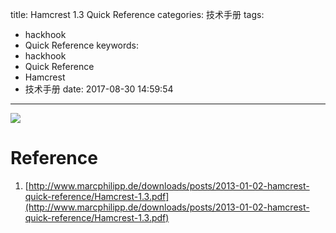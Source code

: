 title: Hamcrest 1.3 Quick Reference
categories: 技术手册
tags:
  - hackhook
  - Quick Reference
keywords:
  - hackhook
  - Quick Reference
  - Hamcrest
  - 技术手册
date: 2017-08-30 14:59:54
---
![](http://7wy48o.com1.z0.glb.clouddn.com/2017-08-30-070220.jpg)
# Reference
1. [http://www.marcphilipp.de/downloads/posts/2013-01-02-hamcrest-quick-reference/Hamcrest-1.3.pdf](http://www.marcphilipp.de/downloads/posts/2013-01-02-hamcrest-quick-reference/Hamcrest-1.3.pdf)
